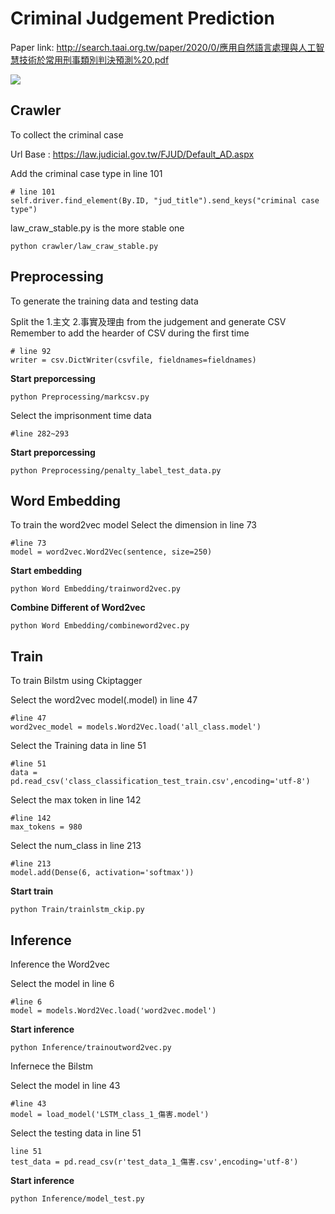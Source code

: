 # Criminal Judgement Prediction

Paper link: http://search.taai.org.tw/paper/2020/0/應用自然語言處理與人工智慧技術於常用刑事類別判決預測%20.pdf  

![](https://i.imgur.com/8ZHBqAs.png)

## Crawler

To collect the criminal case

Url Base : https://law.judicial.gov.tw/FJUD/Default_AD.aspx

Add the criminal case type in line 101
```
# line 101
self.driver.find_element(By.ID, "jud_title").send_keys("criminal case type")
```


law_craw_stable.py is the more stable one
```
python crawler/law_craw_stable.py
```

## Preprocessing

To generate the training data and testing data

Split the 1.主文 2.事實及理由 from the judgement and generate CSV
Remember to add the hearder of CSV during the first time

```
# line 92 
writer = csv.DictWriter(csvfile, fieldnames=fieldnames)
```
**Start preporcessing**
```
python Preprocessing/markcsv.py
```

Select the imprisonment time data 

```
#line 282~293
```
**Start preporcessing**

```
python Preprocessing/penalty_label_test_data.py
```

##  Word Embedding

To train the word2vec model
Select the dimension in line 73
```
#line 73
model = word2vec.Word2Vec(sentence, size=250)
```
**Start embedding**
```
python Word Embedding/trainword2vec.py
```

**Combine Different of Word2vec**

```
python Word Embedding/combineword2vec.py
```
## Train
To train Bilstm using Ckiptagger

Select the word2vec model(.model) in line 47
```
#line 47
word2vec_model = models.Word2Vec.load('all_class.model')
```

Select the Training data in line 51
```
#line 51
data = pd.read_csv('class_classification_test_train.csv',encoding='utf-8')
```

Select the max token in line 142
```
#line 142
max_tokens = 980
```
Select the num_class in line 213
```
#line 213
model.add(Dense(6, activation='softmax'))
```


**Start train**
```
python Train/trainlstm_ckip.py
```


## Inference

Inference the Word2vec

Select the model in line 6
```
#line 6 
model = models.Word2Vec.load('word2vec.model')
```
**Start inference**
```
python Inference/trainoutword2vec.py
```

Infernece the Bilstm

Select the model in line 43
```
#line 43
model = load_model('LSTM_class_1_傷害.model')
```
Select the testing data in line 51
```
line 51
test_data = pd.read_csv(r'test_data_1_傷害.csv',encoding='utf-8')
```
**Start inference**
```
python Inference/model_test.py
```
